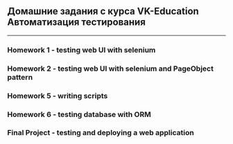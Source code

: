## Домашние задания с курса VK-Education Автоматизация тестирования

---

### Homework 1 - testing web UI with selenium

### Homework 2 - testing web UI with selenium and PageObject pattern

### Homework 5 - writing scripts

### Homework 6 - testing database with ORM

### Final Project - testing and deploying a web application

